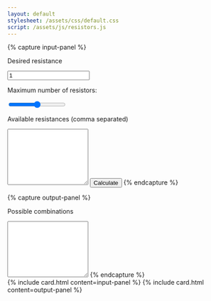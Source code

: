 ```yaml
---
layout: default
stylesheet: /assets/css/default.css
script: /assets/js/resistors.js
---
```

{% capture input-panel %}
  <p>Desired resistance</p>
  <input id="desired-resistance" type="number" min="1" value="1">
  <p>Maximum number of resistors:</p>
  <input id="max-resistors" type="range" min="1" max="5" value="3">
  <p>Available resistances (comma separated)</p>
  <textarea id="available-resistances" rows="8"></textarea>
  <input id="calculate-button" type="button" value="Calculate">
{% endcapture %}

{% capture output-panel %}
  <p>Possible combinations</p>
  <textarea id="combo-output" rows="8" readonly="true"></textarea>
{% endcapture %}

<div class="row">
  {% include card.html
    content=input-panel
  %}
  {% include card.html
    content=output-panel
  %}
</div>